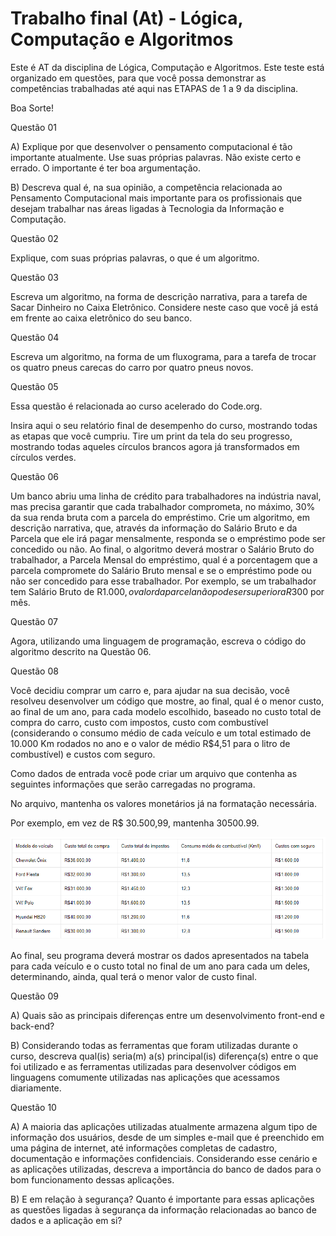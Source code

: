 # Trabalho final (At) - Lógica, Computação e Algoritmos
 
Este é AT da disciplina de Lógica, Computação e Algoritmos. Este teste está organizado em questões, para que você possa demonstrar as competências trabalhadas até aqui nas ETAPAS de 1 a 9 da disciplina.<br />

Boa Sorte!<br />

Questão 01<br />

A) Explique por que desenvolver o pensamento computacional é tão importante atualmente. Use suas próprias palavras. Não existe certo e errado. O importante é ter boa argumentação.<br />

B) Descreva qual é, na sua opinião, a competência relacionada ao Pensamento Computacional mais importante para os profissionais que desejam trabalhar nas áreas ligadas à Tecnologia da Informação e Computação.<br />

Questão 02<br />

Explique, com suas próprias palavras, o que é um algoritmo.<br />

Questão 03<br />

Escreva um algoritmo, na forma de descrição narrativa, para a tarefa de Sacar Dinheiro no Caixa Eletrônico. Considere neste caso que você já está em frente ao caixa eletrônico do seu banco.<br />

Questão 04<br />

Escreva um algoritmo, na forma de um fluxograma, para a tarefa de trocar os quatro pneus carecas do carro por quatro pneus novos.<br />

Questão 05<br />

Essa questão é relacionada ao curso acelerado do Code.org.<br />

Insira aqui o seu relatório final de desempenho do curso, mostrando todas as etapas que você cumpriu. Tire um print da tela do seu progresso, mostrando todas aqueles círculos brancos agora já transformados em círculos verdes.<br />

Questão 06<br />

Um banco abriu uma linha de crédito para trabalhadores na indústria naval, mas precisa garantir que cada trabalhador comprometa, no máximo, 30% da sua renda bruta com a parcela do empréstimo. Crie um algoritmo, em descrição narrativa, que, através da informação do Salário Bruto e da Parcela que ele irá pagar mensalmente, responda se o empréstimo pode ser concedido ou não. Ao final, o algoritmo deverá mostrar o Salário Bruto do trabalhador, a Parcela Mensal do empréstimo, qual é a porcentagem que a parcela compromete do Salário Bruto mensal e se o empréstimo pode ou não ser concedido para esse trabalhador. Por exemplo, se um trabalhador tem Salário Bruto de R$1.000, o valor da parcela não pode ser superior a R$300 por mês.<br />

Questão 07<br />

Agora, utilizando uma linguagem de programação, escreva o código do algoritmo descrito na Questão 06.<br />

Questão 08<br />

Você decidiu comprar um carro e, para ajudar na sua decisão, você resolveu desenvolver um código que mostre, ao final, qual é o menor custo, ao final de um ano, para cada modelo escolhido, baseado no custo total de compra do carro, custo com impostos, custo com combustível (considerando o consumo médio de cada veículo e um total estimado de 10.000 Km rodados no ano e o valor de médio R$4,51 para o litro de combustível) e custos com seguro.<br />

Como dados de entrada você pode criar um arquivo que contenha as seguintes informações que serão carregadas no programa.<br />

No arquivo, mantenha os valores monetários já na formatação necessária.<br />

Por exemplo, em vez de R$ 30.500,99, mantenha 30500.99.<br />

![alt text](https://github.com/nelsonfogao/Fundamentos-Python/blob/master/tabela.PNG)

Ao final, seu programa deverá mostrar os dados apresentados na tabela para cada veículo e o custo total no final de um ano para cada um deles, determinando, ainda, qual terá o menor valor de custo final.

Questão 09

A) Quais são as principais diferenças entre um desenvolvimento front-end e back-end?

B) Considerando todas as ferramentas que foram utilizadas durante o curso, descreva qual(is) seria(m) a(s) principal(is) diferença(s) entre o que foi utilizado e as ferramentas utilizadas para desenvolver códigos em linguagens comumente utilizadas nas aplicações que acessamos diariamente.

Questão 10

A) A maioria das aplicações utilizadas atualmente armazena algum tipo de informação dos usuários, desde de um simples e-mail que é preenchido em uma página de internet, até informações completas de cadastro, documentação e informações confidenciais. Considerando esse cenário e as aplicações utilizadas, descreva a importância do banco de dados para o bom funcionamento dessas aplicações.

B) E em relação à segurança? Quanto é importante para essas aplicações as questões ligadas à segurança da informação relacionadas ao banco de dados e a aplicação em si?
